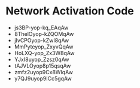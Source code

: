# Network Activation Code
* js3BP-yop-kq_EAqAw
* 8ThelOyop-kZQOMqAw
* jIvCPOyop-kZwI8qAw
* MmPyteyop_ZxyvQqAw
* HoLXQ-yop_Zx3W8qAw
* YJxI8uyop_Zzsz0qAw
* tAJVLOyop8p15qsqAw
* zmfz2uyop9Cx8WIqAw
* y7QJ9uyop9ICc5gqAw